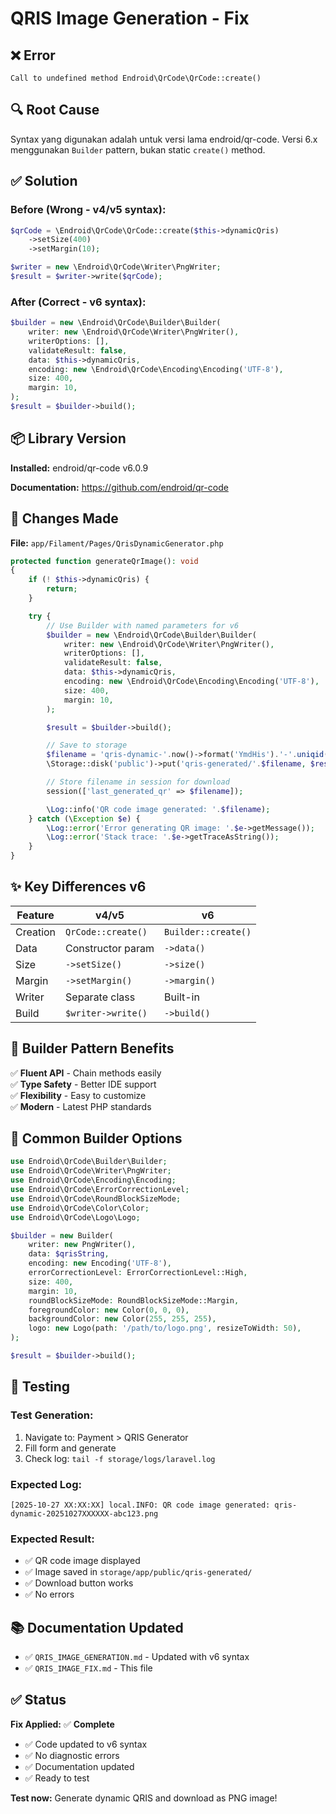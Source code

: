 # QRIS Image Generation - Fix

## ❌ Error

```
Call to undefined method Endroid\QrCode\QrCode::create()
```

## 🔍 Root Cause

Syntax yang digunakan adalah untuk versi lama endroid/qr-code. Versi 6.x menggunakan `Builder` pattern, bukan static `create()` method.

## ✅ Solution

### Before (Wrong - v4/v5 syntax):

```php
$qrCode = \Endroid\QrCode\QrCode::create($this->dynamicQris)
    ->setSize(400)
    ->setMargin(10);

$writer = new \Endroid\QrCode\Writer\PngWriter;
$result = $writer->write($qrCode);
```

### After (Correct - v6 syntax):

```php
$builder = new \Endroid\QrCode\Builder\Builder(
    writer: new \Endroid\QrCode\Writer\PngWriter(),
    writerOptions: [],
    validateResult: false,
    data: $this->dynamicQris,
    encoding: new \Endroid\QrCode\Encoding\Encoding('UTF-8'),
    size: 400,
    margin: 10,
);
$result = $builder->build();
```

## 📦 Library Version

**Installed:** endroid/qr-code v6.0.9

**Documentation:** https://github.com/endroid/qr-code

## 🔧 Changes Made

**File:** `app/Filament/Pages/QrisDynamicGenerator.php`

```php
protected function generateQrImage(): void
{
    if (! $this->dynamicQris) {
        return;
    }

    try {
        // Use Builder with named parameters for v6
        $builder = new \Endroid\QrCode\Builder\Builder(
            writer: new \Endroid\QrCode\Writer\PngWriter(),
            writerOptions: [],
            validateResult: false,
            data: $this->dynamicQris,
            encoding: new \Endroid\QrCode\Encoding\Encoding('UTF-8'),
            size: 400,
            margin: 10,
        );

        $result = $builder->build();

        // Save to storage
        $filename = 'qris-dynamic-'.now()->format('YmdHis').'-'.uniqid().'.png';
        \Storage::disk('public')->put('qris-generated/'.$filename, $result->getString());

        // Store filename in session for download
        session(['last_generated_qr' => $filename]);

        \Log::info('QR code image generated: '.$filename);
    } catch (\Exception $e) {
        \Log::error('Error generating QR image: '.$e->getMessage());
        \Log::error('Stack trace: '.$e->getTraceAsString());
    }
}
```

## ✨ Key Differences v6

| Feature  | v4/v5              | v6                  |
| -------- | ------------------ | ------------------- |
| Creation | `QrCode::create()` | `Builder::create()` |
| Data     | Constructor param  | `->data()`          |
| Size     | `->setSize()`      | `->size()`          |
| Margin   | `->setMargin()`    | `->margin()`        |
| Writer   | Separate class     | Built-in            |
| Build    | `$writer->write()` | `->build()`         |

## 🎯 Builder Pattern Benefits

✅ **Fluent API** - Chain methods easily  
✅ **Type Safety** - Better IDE support  
✅ **Flexibility** - Easy to customize  
✅ **Modern** - Latest PHP standards

## 📝 Common Builder Options

```php
use Endroid\QrCode\Builder\Builder;
use Endroid\QrCode\Writer\PngWriter;
use Endroid\QrCode\Encoding\Encoding;
use Endroid\QrCode\ErrorCorrectionLevel;
use Endroid\QrCode\RoundBlockSizeMode;
use Endroid\QrCode\Color\Color;
use Endroid\QrCode\Logo\Logo;

$builder = new Builder(
    writer: new PngWriter(),
    data: $qrisString,
    encoding: new Encoding('UTF-8'),
    errorCorrectionLevel: ErrorCorrectionLevel::High,
    size: 400,
    margin: 10,
    roundBlockSizeMode: RoundBlockSizeMode::Margin,
    foregroundColor: new Color(0, 0, 0),
    backgroundColor: new Color(255, 255, 255),
    logo: new Logo(path: '/path/to/logo.png', resizeToWidth: 50),
);

$result = $builder->build();
```

## 🧪 Testing

### Test Generation:

1. Navigate to: Payment > QRIS Generator
2. Fill form and generate
3. Check log: `tail -f storage/logs/laravel.log`

### Expected Log:

```
[2025-10-27 XX:XX:XX] local.INFO: QR code image generated: qris-dynamic-20251027XXXXXX-abc123.png
```

### Expected Result:

-   ✅ QR code image displayed
-   ✅ Image saved in `storage/app/public/qris-generated/`
-   ✅ Download button works
-   ✅ No errors

## 📚 Documentation Updated

-   ✅ `QRIS_IMAGE_GENERATION.md` - Updated with v6 syntax
-   ✅ `QRIS_IMAGE_FIX.md` - This file

## ✅ Status

**Fix Applied:** ✅ **Complete**

-   ✅ Code updated to v6 syntax
-   ✅ No diagnostic errors
-   ✅ Documentation updated
-   ✅ Ready to test

**Test now:** Generate dynamic QRIS and download as PNG image!
